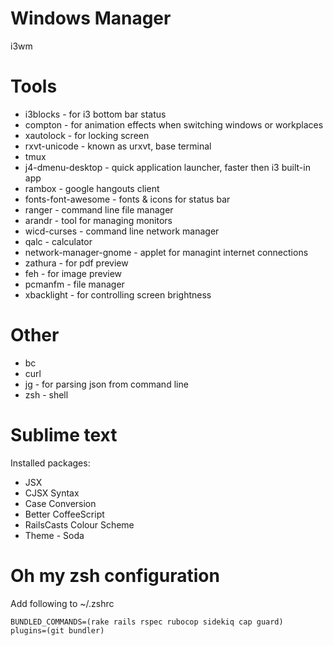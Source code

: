 # Windows Manager

i3wm

# Tools

* i3blocks - for i3 bottom bar status
* compton - for animation effects when switching windows or workplaces
* xautolock - for locking screen
* rxvt-unicode - known as urxvt, base terminal
* tmux
* j4-dmenu-desktop - quick application launcher, faster then i3 built-in app
* rambox - google hangouts client
* fonts-font-awesome - fonts & icons for status bar
* ranger - command line file manager
* arandr - tool for managing monitors
* wicd-curses - command line network manager
* qalc - calculator
* network-manager-gnome - applet for managint internet connections
* zathura - for pdf preview
* feh - for image preview
* pcmanfm - file manager
* xbacklight - for controlling screen brightness

# Other

* bc
* curl
* jg - for parsing json from command line
* zsh - shell

# Sublime text

Installed packages:
* JSX
* CJSX Syntax
* Case Conversion
* Better CoffeeScript
* RailsCasts Colour Scheme
* Theme - Soda

# Oh my zsh configuration

Add following to ~/.zshrc
```
BUNDLED_COMMANDS=(rake rails rspec rubocop sidekiq cap guard)
plugins=(git bundler)
```
